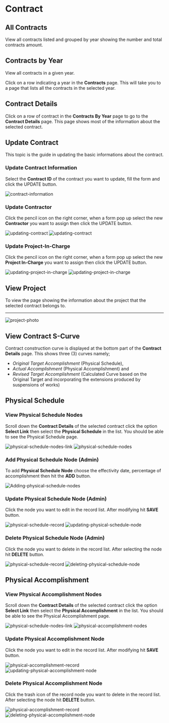 # Contract

## All Contracts

View all contracts listed and grouped by year showing the number and total contracts amount.

## Contracts by Year

View all contracts in a given year.

Click on a row indicating a year in the **Contracts** page. This will take you to a page that lists all the contracts in the selected year.

## Contract Details

Click on a row of contract in the **Contracts By Year** page to go to the **Contract Details** page. This page shows most of the information about the selected contract.

## Update Contract

This topic is the guide in updating the basic informations about the contract.

### Update Contract Information

Select the **Contract ID** of the contract you want to update, fill the form and click the UPDATE button.

![contract-information](/images/contract/update_contract_details.png)

### Update Contractor

Click the pencil icon on the right corner, when a form pop up select the new **Contractor** you want to assign then click the UPDATE button.

![updating-contract](/images/contract/update_contractor_0.png)
![updating-contract](/images/contract/update_contractor.png)

### Update Project-In-Charge

Click the pencil icon on the right corner, when a form pop up select the new **Project In-Charge** you want to assign then click the UPDATE button.

![updating-project-in-charge](/images/contract/project_in_charge_0.png)
![updating-project-in-charge](/images/contract/project_in_charge.png)

## View Project

To view the page showing the information about the project that the selected contract belongs to.

---

![project-photo](/images/contract/contract_belongs_to.png)

## View Contract S-Curve

Contract construction curve is displayed at the bottom part of the **Contract Details** page. This shows three (3) curves namely;

- _Original Target Accomplishment_ (Physical Schedule),
- _Actual Accomplishment_ (Physical Accomplishment) and
- _Revised Target Accomplishment_ (Calculated Curve based on the Original Target and incorporating the extensions produced by suspensions of works)

## Physical Schedule

### View Physical Schedule Nodes

Scroll down the **Contract Details** of the selected contract click the option **Select Link** then select the **Physical Schedule** in the list. You should be able to see the Physical Schedule page.

![physical-schedule-nodes-link](/images/contract/physical_schedule/phys_schedule_links.png)
![physical-schedule-nodes](/images/contract/physical_schedule/phys_schedule_0.png)

### Add Physical Schedule Node (Admin)

To add **Physical Schedule Node** choose the effectivity date, percentage of accomplishment then hit the **ADD** button.

![Adding-physical-schedule-nodes](/images/contract/physical_schedule/add_phys_schedule.png)

### Update Physical Schedule Node (Admin)

Click the node you want to edit in the record list. After modifying hit **SAVE** button.

![physical-schedule-record](/images/contract/physical_schedule/phys_schedule_record.png)
![updating-physical-schedule-node](/images/contract/physical_schedule/update_phys_schedule.png)

### Delete Physical Schedule Node (Admin)

Click the node you want to delete in the record list. After selecting the node hit **DELETE** button.

![physical-schedule-record](/images/contract/physical_schedule/phys_schedule_record.png)
![deleting-physical-schedule-node](/images/contract/physical_schedule/update_phys_schedule.png)

## Physical Accomplishment

### View Physical Accomplishment Nodes

Scroll down the **Contract Details** of the selected contract click the option **Select Link** then select the **Physical Accomplishment** in the list. You should be able to see the Physical Accomplishment page.

![physical-schedule-nodes-link](/images/contract/physical_schedule/phys_schedule_links.png)
![physical-accomplishment-nodes](/images/contract/physical_accomplishement/phys_accomplishement.png)

### Update Physical Accomplishment Node

Click the node you want to edit in the record list. After modifying hit **SAVE** button.

![physical-accomplishment-record](/images/contract/physical_accomplishement/phys_accomplishment_record.png)
![updating-physical-accomplishment-node](/images/contract/physical_accomplishement/update_phys_accomplishment_node.png)

### Delete Physical Accomplishment Node

Click the trash icon of the record node you want to delete in the record list. After selecting the node hit **DELETE** button.

![physical-accomplishment-record](/images/contract/physical_accomplishement/phys_accomplishment_record.png)
![deleting-physical-accomplishment-node](/images/contract/physical_accomplishement/delete_phys_acomplishment.png)
